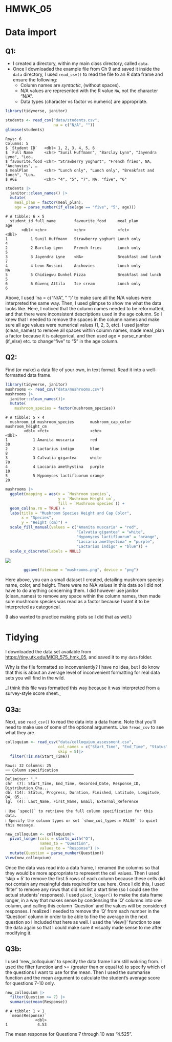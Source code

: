# HMWK_05

# Data import

## Q1:

- I created a directory, within my main class directory, called `data`.
- Once I downloaded the example file from Ch 9 and saved it inside the
  `data` directory, I used `read_csv()` to read the file to an R data
  frame and ensure the following:
  - Column names are *syntactic*, (without spaces).
  - N/A values are represented with the R value `NA`, not the character
    “N/A”.
  - Data types (character vs factor vs numeric) are appropriate.

``` r
library(tidyverse, janitor)

students <- read_csv("data/students.csv", 
                     na = c("N/A", ""))
glimpse(students)
```

    Rows: 6
    Columns: 5
    $ `Student ID`   <dbl> 1, 2, 3, 4, 5, 6
    $ `Full Name`    <chr> "Sunil Huffmann", "Barclay Lynn", "Jayendra Lyne", "Leo…
    $ favourite.food <chr> "Strawberry yoghurt", "French fries", NA, "Anchovies", …
    $ mealPlan       <chr> "Lunch only", "Lunch only", "Breakfast and lunch", "Lun…
    $ AGE            <chr> "4", "5", "7", NA, "five", "6"

``` r
students |>
  janitor::clean_names() |>
  mutate(
    meal_plan = factor(meal_plan),
    age = parse_number(if_else(age == "five", "5", age)))
```

    # A tibble: 6 × 5
      student_id full_name        favourite_food     meal_plan             age
           <dbl> <chr>            <chr>              <fct>               <dbl>
    1          1 Sunil Huffmann   Strawberry yoghurt Lunch only              4
    2          2 Barclay Lynn     French fries       Lunch only              5
    3          3 Jayendra Lyne    <NA>               Breakfast and lunch     7
    4          4 Leon Rossini     Anchovies          Lunch only             NA
    5          5 Chidiegwu Dunkel Pizza              Breakfast and lunch     5
    6          6 Güvenç Attila    Ice cream          Lunch only              6

Above, I used ’na = c(“N/A”, ” “)’ to make sure all the N/A values were
interpreted the same way. Then, I used glimpse to show me what the data
looks like. Here, I noticed that the column names needed to be
reformatted, and that there were inconsistent descriptions used in the
age column. So I knew that I needed to remove the spaces in the column
names and make sure all age values were numerical values (1, 2, 3, etc).
I used janitor (clean_names) to remove all spaces within column names,
made meal_plan a factor because it is categorical, and then used age =
parse_number (if_else) etc. to change”five” to “5” in the age column.

## Q2:

Find (or make) a data file of your own, in text format. Read it into a
well-formatted data frame.

``` r
library(tidyverse, janitor)
mushrooms <- read_csv("data/mushrooms.csv")
mushrooms |>
  janitor::clean_names()|>
  mutate(
    mushroom_species = factor(mushroom_species))
```

    # A tibble: 5 × 4
      mushroom_id mushroom_species       mushroom_cap_color mushroom_height_cm
            <dbl> <fct>                  <chr>                           <dbl>
    1           1 Amanita muscaria       red                                30
    2           2 Lactarius indigo       blue                                8
    3           3 Calvatia gigantea      white                              70
    4           4 Laccaria amethystina   purple                             10
    5           5 Hypomyces lactifluorum orange                             20

``` r
mushrooms |>
  ggplot(mapping = aes(x = `Mushroom species`,
                       y = `Mushroom Height cm`, 
                       fill = `Mushroom species`)) + 
  geom_col(na.rm = TRUE) + 
  labs(title = "Mushroom Species Height and Cap Color",
       x = "Species",
       y = "Height (cm)") +
  scale_fill_manual(values = c("Amanita muscaria" = "red",
                               "Calvatia gigantea" = "white", 
                               "Hypomyces lactifluorum" = "orange",
                               "Laccaria amethystina" = "purple",
                               "Lactarius indigo" = "blue")) + 
  scale_x_discrete(labels = NULL)
```

![](HMWK_05_files/figure-commonmark/unnamed-chunk-2-1.png)

``` r
        ggsave(filename = "mushrooms.png", device = "png")
```

Here above, you can a small dataset I created, detailing mushroom
species name, color, and height. There were no N/A values in this data
so I did not have to do anything concerning them. I did however use
janitor (clean_names) to remove any space within the column names, then
made sure mushroom species was read as a factor because I want it to be
interpreted as categorical.

(I also wanted to practice making plots so I did that as well.)

# Tidying

I downloaded the data set available from
<https://tiny.utk.edu/MICR_575_hmk_05>, and saved it to my `data`
folder.

Why is the file formatted so inconveniently? I have no idea, but I do
know that this is about an average level of inconvenient formatting for
real data sets you will find in the wild.

\_I think this file was formatted this way because it was interpreted
from a survey-style score sheet.\_

## Q3a:

Next, use `read_csv()` to read the data into a data frame. Note that
you’ll need to make use of some of the optional arguments. Use
`?read_csv` to see what they are.

``` r
colloquium <- read_csv("data/colloquium_assessment.csv",
                       col_names = c("Start_Time", "End_Time", "Status", "Progress", "Duration", "Finished", "Recorded_Date", "Response_ID", "Last_Name", "First_Name", "Email", "External_Reference", "Latitude", "Longitude", "Distribution_Channel", "User_Language", "Q4", "Q5", "Q6", "Q7", "Q8", "Q9", "Q10", "Q11", "Judge_Comments"),
                       skip = 5)|>
  filter(!is.na(Start_Time))
```

    Rows: 32 Columns: 25
    ── Column specification ────────────────────────────────────────────────────────
    Delimiter: ","
    chr  (7): Start_Time, End_Time, Recorded_Date, Response_ID, Distribution_Cha...
    dbl (14): Status, Progress, Duration, Finished, Latitude, Longitude, Q4, Q5,...
    lgl  (4): Last_Name, First_Name, Email, External_Reference

    ℹ Use `spec()` to retrieve the full column specification for this data.
    ℹ Specify the column types or set `show_col_types = FALSE` to quiet this message.

``` r
new_colloquium <- colloquium|>
  pivot_longer(cols = starts_with("Q"), 
               names_to = "Question", 
               values_to = "Response") |>
  mutate(Question = parse_number(Question))
View(new_colloquium)
```

Once the data was read into a data frame, I renamed the columns so that
they would be more appropriate to represent the cell values. Then I used
‘skip = 5’ to remove the first 5 rows of each column because these cells
did not contain any meaingful data required for use here. Once I did
this, I used ‘filter’ to remove any rows that did not list a start time
(so I could see the actual students’ responses). I used `pivot_longer()`
to make the data frame longer, in a way that makes sense by condensing
the ‘Q’ columns into one column, and calling this column ‘Question’ and
the values will be considered responses. I realized I needed to remove
the ‘Q’ from each number in the ‘Question’ column in order to be able to
fine the average in the next question so I included that here as well. I
used the ‘view()’ function to see the data again so that I could make
sure it visually made sense to me after modifying it.

## Q3b:

I used ‘new_colloquium’ to specify the data frame I am still wokring
from. I used the filter function and \>= (greater than or equal to) to
specify which of the questions I want to use for the mean. Then I used
the summarise function and the mean argument to calculate the student’s
average score for questions 7-10 only.

``` r
new_colloquium |>
  filter(Question >= 7) |>
  summarise(mean(Response))
```

    # A tibble: 1 × 1
      `mean(Response)`
                 <dbl>
    1             4.53

The mean response for Questions 7 through 10 was “4.525”.

